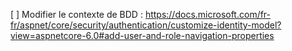 [ ] Modifier le contexte de BDD : https://docs.microsoft.com/fr-fr/aspnet/core/security/authentication/customize-identity-model?view=aspnetcore-6.0#add-user-and-role-navigation-properties
